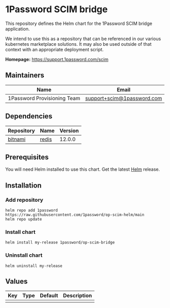 # 1Password SCIM bridge

This repository defines the Helm chart for the 1Password SCIM bridge application.

We intend to use this as a repository that can be referenced in our various kubernetes marketplace solutions. It may also be used outside of that context with an appropriate deployment script.

**Homepage:** https://support.1password.com/scim

## Maintainers

| Name | Email |
| ---- | ----- |
| 1Password Provisioning Team | support+scim@1password.com |

## Dependencies

| Repository | Name | Version |
| ---------- |------|---------|
| [bitnami](https://github.com/bitnami/charts) | [redis](https://github.com/bitnami/charts/tree/master/bitnami/redis) | 12.0.0 |

## Prerequisites

You will need Helm installed to use this chart. Get the latest [Helm](https://github.com/kubernetes/helm#install) release.

## Installation

### Add repository

```shell
helm repo add 1password https://raw.githubusercontent.com/1password/op-scim-helm/main
helm repo update
```

### Install chart

```shell
helm install my-release 1password/op-scim-bridge
```

### Uninstall chart

```shel
helm uninstall my-release
```

## Values

| Key | Type | Default | Description |
|-----|------|---------|-------------|
|     |      |         |             |
